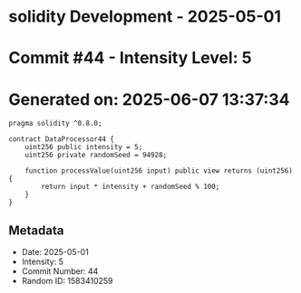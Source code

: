 ﻿# solidity Development - 2025-05-01
# Commit #44 - Intensity Level: 5
# Generated on: 2025-06-07 13:37:34
```solidity
pragma solidity ^0.8.0;

contract DataProcessor44 {
    uint256 public intensity = 5;
    uint256 private randomSeed = 94928;

    function processValue(uint256 input) public view returns (uint256) {
        return input * intensity + randomSeed % 100;
    }
}
```
## Metadata
- Date: 2025-05-01
- Intensity: 5
- Commit Number: 44
- Random ID: 1583410259

